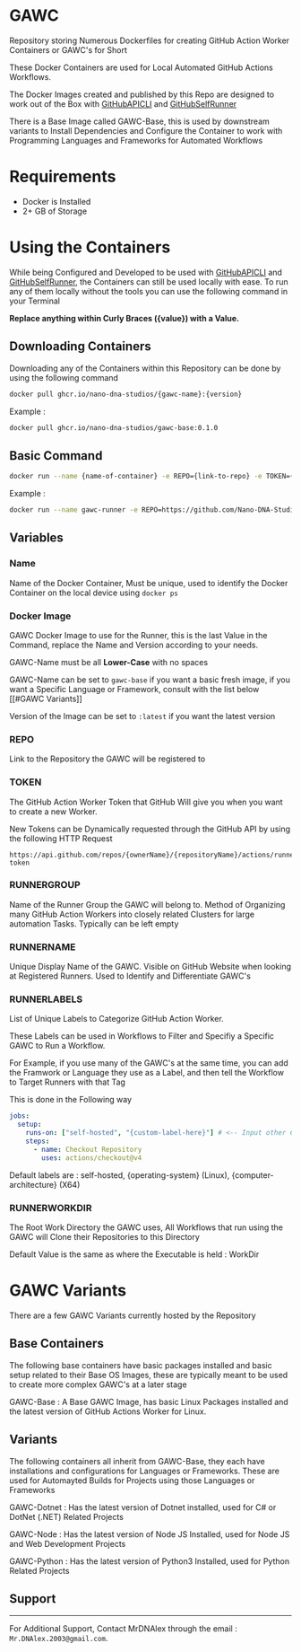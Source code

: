 # GAWC
Repository storing Numerous Dockerfiles for creating GitHub Action Worker Containers or GAWC's for Short

These Docker Containers are used for Local Automated GitHub Actions Workflows.

The Docker Images created and published by this Repo are designed to work out of the Box with [GitHubAPICLI](https://github.com/Nano-DNA-Studios/GitHubAPICLI) and [GitHubSelfRunner](https://github.com/Nano-DNA-Studios/GitHubSelfRunner)

There is a Base Image called GAWC-Base, this is used by downstream variants to Install Dependencies and Configure the Container to work with Programming Languages and Frameworks for Automated Workflows

# Requirements
- Docker is Installed
- 2+ GB of Storage

# Using the Containers
While being Configured and Developed to be used with [GitHubAPICLI](https://github.com/Nano-DNA-Studios/GitHubAPICLI) and [GitHubSelfRunner](https://github.com/Nano-DNA-Studios/GitHubSelfRunner), the Containers can still be used locally with ease. To run any of them locally without the tools you can use the following command in your Terminal

**Replace anything within Curly Braces ({value}) with a Value.**

## Downloading Containers
Downloading any of the Containers within this Repository can be done by using the following command

```bash
docker pull ghcr.io/nano-dna-studios/{gawc-name}:{version}
```

Example :

```bash
docker pull ghcr.io/nano-dna-studios/gawc-base:0.1.0
```

## Basic Command

```bash
docker run --name {name-of-container} -e REPO={link-to-repo} -e TOKEN={github-action-worker-token} -e RUNNERGROUP={group} -e RUNNERNAME={name} -e RUNNERLABELS={runner-labels} -e RUNNERWORKDIR={workdir} ghcr.io/nano-dna-studios/{gawc-name}:{version}
```

Example : 

```bash
docker run --name gawc-runner -e REPO=https://github.com/Nano-DNA-Studios/GAWC -e TOKEN={token-given-by-github} -e RUNNERGROUP="" -e RUNNERNAME=GAWC_TEST -e RUNNERLABELS="" -e RUNNERWORKDIR=WorkDir ghcr.io/nano-dna-studios/gawc-base:0.1.0
```

## Variables

### Name
Name of the Docker Container, Must be unique, used to identify the Docker Container on the local device using ``docker ps``

### Docker Image
GAWC Docker Image to use for the Runner, this is the last Value in the Command, replace the Name and Version according to your needs.

GAWC-Name must be all **Lower-Case** with no spaces

GAWC-Name can be set to ``gawc-base`` if you want a basic fresh image, if you want a Specific Language or Framework, consult with the list below [[#GAWC Variants]]

Version of the Image can be set to ``:latest`` if you want the latest version

### REPO
Link to the Repository the GAWC will be registered to

### TOKEN
The GitHub Action Worker Token that GitHub Will give you when you want to create a new Worker.

New Tokens can be Dynamically requested through the GitHub API by using the following HTTP Request

```
https://api.github.com/repos/{ownerName}/{repositoryName}/actions/runners/registration-token
```

### RUNNERGROUP
Name of the Runner Group the GAWC will belong to. Method of Organizing many GitHub Action Workers into closely related Clusters for large automation Tasks. Typically can be left empty

### RUNNERNAME
Unique Display Name of the GAWC. Visible on GitHub Website when looking at Registered Runners. Used to Identify and Differentiate GAWC's

### RUNNERLABELS
List of Unique Labels to Categorize GitHub Action Worker. 

These Labels can be used in Workflows to Filter and Specifiy a Specific GAWC to Run a Workflow. 

For Example, if you use many of the GAWC's at the same time, you can add the Framwork or Language they use as a Label, and then tell the Workflow to Target Runners with that Tag

This is done in the Following way

```yaml
jobs:
  setup:
    runs-on: ["self-hosted", "{custom-label-here}"] # <-- Input other Custom Labels Here for Targetting
    steps:
      - name: Checkout Repository
        uses: actions/checkout@v4
```

Default labels are : self-hosted, {operating-system} (Linux), {computer-architecture} (X64)

### RUNNERWORKDIR
The Root Work Directory the GAWC uses, All Workflows that run using the GAWC will Clone their Repositories to this Directory

Default Value is the same as where the Executable is held : WorkDir

# GAWC Variants
There are a few GAWC Variants currently hosted by the Repository

## Base Containers
The following base containers have basic packages installed and basic setup related to their Base OS Images, these are typically meant to be used to create more complex GAWC's at a later stage

GAWC-Base : A Base GAWC Image, has basic Linux Packages installed and the latest version of GitHub Actions Worker for Linux.

## Variants
The following containers all inherit from GAWC-Base, they each have installations and configurations for Languages or Frameworks. These are used for Automayted Builds for Projects using those Languages or Frameworks

GAWC-Dotnet : Has the latest version of Dotnet installed, used for C# or DotNet (.NET) Related Projects

GAWC-Node : Has the latest version of Node JS Installed, used for Node JS and Web Development Projects

GAWC-Python : Has the latest version of Python3 Installed, used for Python Related Projects

## Support
----
For Additional Support, Contact MrDNAlex through the email : ``Mr.DNAlex.2003@gmail.com``.